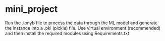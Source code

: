# mini_project
 Run the .ipnyb file to process the data through the ML model and generate the instance into a .pkl (pickle) file.
 Use virtual environment (recommended) and then install the required modules using Requirements.txt
